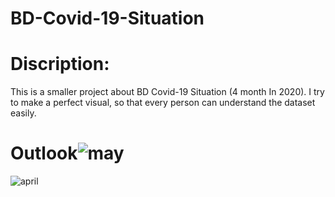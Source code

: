 # BD-Covid-19-Situation
# Discription:
This is a smaller project about BD Covid-19 Situation (4 month In 2020). I try to make a perfect visual, so that  every person can understand the dataset easily. 
# Outlook![may](https://user-images.githubusercontent.com/119886324/206338813-3629a17e-35f7-4011-92e7-f01da28fde85.png)
![april](https://user-images.githubusercontent.com/119886324/206338823-e7bee0e2-bd79-4c34-adba-a503b31b8ded.png)
